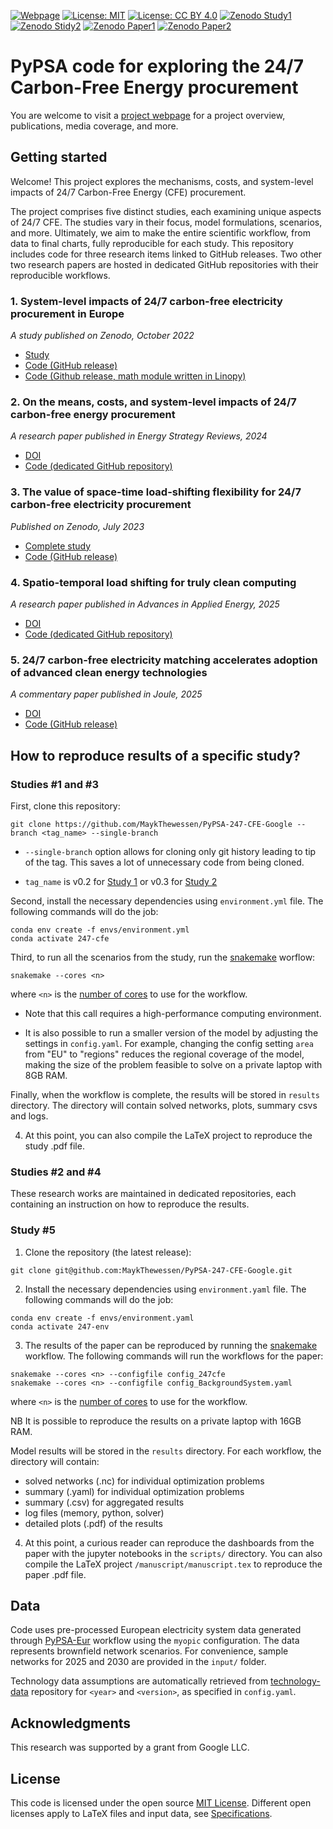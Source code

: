 <!--
SPDX-FileCopyrightText: 2023 Iegor Riepin, Tom Brown

SPDX-License-Identifier: CC0-1.0
-->

[![Webpage](https://img.shields.io/badge/-Project%20Webpage-blue?style=flat-square&logo=github)](https://irieo.github.io/247cfe.github.io/)
[![License: MIT](https://img.shields.io/badge/License-MIT-yellow.svg?style=flat-square)](LICENSES/MIT.txt)
[![License: CC BY 4.0](https://img.shields.io/badge/License-CC%20BY%204.0-lightgrey.svg?style=flat-square)](LICENSES/CC-BY-4.0.txt)
[![Zenodo Study1](https://zenodo.org/badge/DOI/10.5281/zenodo.7180097.svg)](https://zenodo.org/record/7180097)
[![Zenodo Stidy2](https://zenodo.org/badge/DOI/10.5281/zenodo.8185849.svg)](https://zenodo.org/record/8185849)
[![Zenodo Paper1](https://zenodo.org/badge/DOI/10.5281/zenodo.12819516.svg)](https://zenodo.org/records/12819516)
[![Zenodo Paper2](https://zenodo.org/badge/DOI/10.5281/zenodo.10869650.svg)](https://zenodo.org/records/10869650)


# PyPSA code for exploring the 24/7 Carbon-Free Energy procurement

You are welcome to visit a [project webpage](https://irieo.github.io/247cfe.github.io/) for a project overview, publications, media coverage, and more.

## Getting started

Welcome! This project explores the mechanisms, costs, and system-level impacts of 24/7 Carbon-Free Energy (CFE) procurement.

The project comprises five distinct studies, each examining unique aspects of 24/7 CFE. The studies vary in their focus, model formulations, scenarios, and more. Ultimately, we aim to make the entire scientific workflow, from data to final charts, fully reproducible for each study. This repository includes code for three research items linked to GitHub releases. Two other two research papers are hosted in dedicated GitHub repositories with their reproducible workflows.

### 1. System-level impacts of 24/7 carbon-free electricity procurement in Europe
*A study published on Zenodo, October 2022*

- [Study](https://zenodo.org/record/7180097)
- [Code (GitHub release)](https://github.com/MaykThewessen/PyPSA-247-CFE-Google/tree/v0.1)
- [Code (Github release, math module written in Linopy)](https://github.com/MaykThewessen/PyPSA-247-CFE-Google/releases/tag/v0.2)

### 2. On the means, costs, and system-level impacts of 24/7 carbon-free energy procurement
*A research paper published in Energy Strategy Reviews, 2024*

- [DOI](https://www.sciencedirect.com/science/article/pii/S2211467X24001950)
- [Code (dedicated GitHub repository)](https://github.com/Irieo/247-procurement-paper)


### 3. The value of space-time load-shifting flexibility for 24/7 carbon-free electricity procurement
*Published on Zenodo, July 2023*

- [Complete study](https://zenodo.org/record/8185850)
- [Code (GitHub release)](https://github.com/MaykThewessen/PyPSA-247-CFE-Google/tree/v0.3)


### 4. Spatio-temporal load shifting for truly clean computing
*A research paper published in Advances in Applied Energy, 2025*

- [DOI](https://doi.org/10.1016/j.adapen.2024.100202)
- [Code (dedicated GitHub repository)](https://github.com/Irieo/space-time-optimization)


### 5. 24/7 carbon-free electricity matching accelerates adoption of advanced clean energy technologies
*A commentary paper published in Joule, 2025*

- [DOI](https://doi.org/10.1016/j.joule.2024.101808)
- [Code (GitHub release)](https://github.com/MaykThewessen/PyPSA-247-CFE-Google/tree/v0.4)

## How to reproduce results of a specific study?

### Studies #1 and #3

First, clone this repository:

```
git clone https://github.com/MaykThewessen/PyPSA-247-CFE-Google --branch <tag_name> --single-branch
```
- `--single-branch` option allows for cloning only git history leading to tip of the tag. This saves a lot of unnecessary code from being cloned.

- `tag_name` is v0.2 for [Study 1](#study-1) or v0.3 for [Study 2](#study-2)

Second, install the necessary dependencies using `environment.yml` file. The following commands will do the job:

```
conda env create -f envs/environment.yml
conda activate 247-cfe
```
Third, to run all the scenarios from the study, run the [snakemake](https://snakemake.readthedocs.io/en/stable/) worflow:

```
snakemake --cores <n>
```

where `<n>` is the [number of cores](https://snakemake.readthedocs.io/en/stable/executing/cli.html) to use for the workflow.

- Note that this call requires a high-performance computing environment.

- It is also possible to run a smaller version of the model by adjusting the settings in `config.yaml`. For example, changing the config setting `area` from "EU" to "regions" reduces the regional coverage of the model, making the size of the problem feasible to solve on a private laptop with 8GB RAM.

Finally, when the workflow is complete, the results will be stored in `results` directory. The directory will contain solved networks, plots, summary csvs and logs.

4. At this point, you can also compile the LaTeX project to reproduce the study .pdf file.

### Studies #2 and #4

These research works are maintained in dedicated repositories, each containing an instruction on how to reproduce the results.

### Study #5

1. Clone the repository (the latest release):

```
git clone git@github.com:MaykThewessen/PyPSA-247-CFE-Google.git
```

2. Install the necessary dependencies using `environment.yaml` file. The following commands will do the job:

```
conda env create -f envs/environment.yaml
conda activate 247-env
```

3. The results of the paper can be reproduced by running the [snakemake](https://snakemake.readthedocs.io/en/stable/) workflow.  The following commands will run the workflows for the paper:

```
snakemake --cores <n> --configfile config_247cfe
snakemake --cores <n> --configfile config_BackgroundSystem.yaml
```

where `<n>` is the [number of cores](https://snakemake.readthedocs.io/en/stable/executing/cli.html) to use for the workflow.

NB It is possible to reproduce the results on a private laptop with 16GB RAM.

Model results will be stored in the `results` directory. For each workflow, the directory will contain:
- solved networks (.nc) for individual optimization problems
- summary (.yaml) for individual optimization problems
- summary (.csv) for aggregated results
- log files (memory, python, solver)
- detailed plots (.pdf) of the results

4. At this point, a curious reader can reproduce the dashboards from the paper with the jupyter notebooks in the `scripts/` directory. You can also compile the LaTeX project `/manuscript/manuscript.tex` to reproduce the paper .pdf file.

## Data

Code uses pre-processed European electricity system data generated through [PyPSA-Eur](https://github.com/PyPSA/pypsa-eur-sec) workflow using the `myopic` configuration. The data represents brownfield network scenarios. For convenience, sample networks for 2025 and 2030 are provided in the `input/` folder.

Technology data assumptions are automatically retrieved from [technology-data](https://github.com/PyPSA/technology-data) repository for `<year>` and `<version>`, as specified in `config.yaml`.


## Acknowledgments

This research was supported by a grant from Google LLC.

## License

This code is licensed under the open source [MIT License](LICENSES/MIT.txt).
Different open licenses apply to LaTeX files and input data, see [Specifications](.reuse/dep5).
